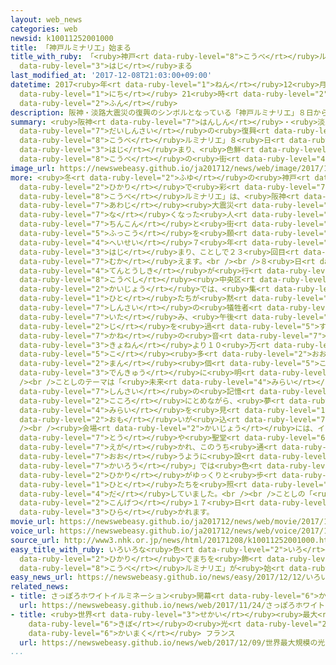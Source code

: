 ```yaml
---
layout: web_news
categories: web
newsid: k10011252001000
title: 「神戸ルミナリエ」始まる
title_with_ruby: 「<ruby>神戸<rt data-ruby-level="8">こうべ</rt></ruby>ルミナリエ」<ruby>始<rt
  data-ruby-level="3">はじ</rt></ruby>まる
last_modified_at: '2017-12-08T21:03:00+09:00'
datetime: 2017<ruby>年<rt data-ruby-level="1">ねん</rt></ruby>12<ruby>月<rt data-ruby-level="1">がつ</rt></ruby>08<ruby>日<rt
  data-ruby-level="1">にち</rt></ruby> 21<ruby>時<rt data-ruby-level="2">じ</rt></ruby>03<ruby>分<rt
  data-ruby-level="2">ふん</rt></ruby>
description: 阪神・淡路大震災の復興のシンボルとなっている「神戸ルミナリエ」８日から始まり、色鮮やかなイルミネーションが神戸の街にともりました。
summary: <ruby>阪神<rt data-ruby-level="7">はんしん</rt></ruby>・<ruby>淡路<rt data-ruby-level="7">あわじ</rt></ruby><ruby>大震災<rt
  data-ruby-level="7">だいしんさい</rt></ruby>の<ruby>復興<rt data-ruby-level="5">ふっこう</rt></ruby>のシンボルとなっている「<ruby>神戸<rt
  data-ruby-level="8">こうべ</rt></ruby>ルミナリエ」８<ruby>日<rt data-ruby-level="1">にち</rt></ruby>から<ruby>始<rt
  data-ruby-level="3">はじ</rt></ruby>まり、<ruby>色鮮<rt data-ruby-level="7">いろあざ</rt></ruby>やかなイルミネーションが<ruby>神戸<rt
  data-ruby-level="8">こうべ</rt></ruby>の<ruby>街<rt data-ruby-level="4">まち</rt></ruby>にともりました。
image_url: https://newswebeasy.github.io/ja201712/news/web/image/2017/12/08/K10011252001_1712082107_1712082108_01_02.jpg
more: <ruby>冬<rt data-ruby-level="2">ふゆ</rt></ruby>の<ruby>神戸<rt data-ruby-level="8">こうべ</rt></ruby>を<ruby>光<rt
  data-ruby-level="2">ひかり</rt></ruby>で<ruby>彩<rt data-ruby-level="7">いろど</rt></ruby>る「<ruby>神戸<rt
  data-ruby-level="8">こうべ</rt></ruby>ルミナリエ」は、<ruby>阪神<rt data-ruby-level="7">はんしん</rt></ruby>・<ruby>淡路<rt
  data-ruby-level="7">あわじ</rt></ruby><ruby>大震災<rt data-ruby-level="7">だいしんさい</rt></ruby>で<ruby>亡<rt
  data-ruby-level="7">な</rt></ruby>くなった<ruby>人<rt data-ruby-level="1">ひと</rt></ruby>たちの<ruby>鎮魂<rt
  data-ruby-level="7">ちんこん</rt></ruby>と<ruby>街<rt data-ruby-level="4">まち</rt></ruby>の<ruby>復興<rt
  data-ruby-level="5">ふっこう</rt></ruby>を<ruby>願<rt data-ruby-level="4">ねが</rt></ruby>って<ruby>平成<rt
  data-ruby-level="4">へいせい</rt></ruby>７<ruby>年<rt data-ruby-level="1">ねん</rt></ruby>に<ruby>始<rt
  data-ruby-level="3">はじ</rt></ruby>まり、ことしで２３<ruby>回目<rt data-ruby-level="2">かいめ</rt></ruby>を<ruby>迎<rt
  data-ruby-level="7">むか</rt></ruby>えます。<br /><br />８<ruby>日<rt data-ruby-level="1">にち</rt></ruby>は<ruby>点灯式<rt
  data-ruby-level="4">てんとうしき</rt></ruby>が<ruby>行<rt data-ruby-level="2">おこな</rt></ruby>われ、<ruby>神戸市<rt
  data-ruby-level="8">こうべし</rt></ruby><ruby>中央区<rt data-ruby-level="3">ちゅうおうく</rt></ruby>の<ruby>会場<rt
  data-ruby-level="2">かいじょう</rt></ruby>では、<ruby>集<rt data-ruby-level="3">あつ</rt></ruby>まった<ruby>人<rt
  data-ruby-level="1">ひと</rt></ruby>たちが<ruby>黙<rt data-ruby-level="7">もく</rt></ruby>とうして<ruby>震災<rt
  data-ruby-level="7">しんさい</rt></ruby>の<ruby>犠牲者<rt data-ruby-level="7">ぎせいしゃ</rt></ruby>を<ruby>悼<rt
  data-ruby-level="7">いた</rt></ruby>み、<ruby>午後<rt data-ruby-level="2">ごご</rt></ruby>６<ruby>時<rt
  data-ruby-level="2">じ</rt></ruby>を<ruby>過<rt data-ruby-level="5">す</rt></ruby>ぎると<ruby>鐘<rt
  data-ruby-level="7">かね</rt></ruby>の<ruby>音<rt data-ruby-level="7">ね</rt></ruby>とともに<ruby>去年<rt
  data-ruby-level="3">きょねん</rt></ruby>より１０<ruby>万<rt data-ruby-level="2">まん</rt></ruby><ruby>個<rt
  data-ruby-level="5">こ</rt></ruby><ruby>多<rt data-ruby-level="2">おお</rt></ruby>い、４０<ruby>万<rt
  data-ruby-level="2">まん</rt></ruby><ruby>個<rt data-ruby-level="5">こ</rt></ruby>の<ruby>電球<rt
  data-ruby-level="3">でんきゅう</rt></ruby>に<ruby>明<rt data-ruby-level="2">あ</rt></ruby>かりがともされました。<br
  /><br />ことしのテーマは「<ruby>未来<rt data-ruby-level="4">みらい</rt></ruby>への<ruby>眼差<rt data-ruby-level="8">まなざ</rt></ruby>し」（まなざし）で、<ruby>震災<rt
  data-ruby-level="7">しんさい</rt></ruby>の<ruby>記憶<rt data-ruby-level="7">きおく</rt></ruby>を<ruby>心<rt
  data-ruby-level="2">こころ</rt></ruby>にとめながら、<ruby>夢<rt data-ruby-level="5">ゆめ</rt></ruby>をかなえるために<ruby>未来<rt
  data-ruby-level="4">みらい</rt></ruby>を<ruby>見<rt data-ruby-level="1">み</rt></ruby>つめていこうという<ruby>思<rt
  data-ruby-level="2">おも</rt></ruby>いが<ruby>込<rt data-ruby-level="7">こ</rt></ruby>められています。<br
  /><br /><ruby>会場<rt data-ruby-level="2">かいじょう</rt></ruby>には、イルミネーションで<ruby>塔<rt
  data-ruby-level="7">とう</rt></ruby>や<ruby>聖堂<rt data-ruby-level="6">せいどう</rt></ruby>などが<ruby>描<rt
  data-ruby-level="7">えが</rt></ruby>かれ、このうち<ruby>通<rt data-ruby-level="2">とお</rt></ruby>りを<ruby>覆<rt
  data-ruby-level="7">おお</rt></ruby>うように<ruby>設<rt data-ruby-level="5">もう</rt></ruby>けられた「シャンデリアの<ruby>回廊<rt
  data-ruby-level="7">かいろう</rt></ruby>」では<ruby>色<rt data-ruby-level="2">いろ</rt></ruby>とりどりの<ruby>光<rt
  data-ruby-level="2">ひかり</rt></ruby>がゆっくりと<ruby>歩<rt data-ruby-level="2">ある</rt></ruby>く<ruby>人<rt
  data-ruby-level="1">ひと</rt></ruby>たちを<ruby>照<rt data-ruby-level="4">て</rt></ruby>らし<ruby>出<rt
  data-ruby-level="4">だ</rt></ruby>していました。<br /><br />ことしの「<ruby>神戸<rt data-ruby-level="8">こうべ</rt></ruby>ルミナリエ」は<ruby>今月<rt
  data-ruby-level="2">こんげつ</rt></ruby>１７<ruby>日<rt data-ruby-level="1">にち</rt></ruby>まで<ruby>開<rt
  data-ruby-level="3">ひら</rt></ruby>かれます。
movie_url: https://newswebeasy.github.io/ja201712/news/web/movie/2017/12/08/k10011252001_201712082110_201712082112.mp4
voice_url: https://newswebeasy.github.io/ja201712/news/web/voice/2017/12/08/k10011252001_201712082110_201712082112.mp3
source_url: http://www3.nhk.or.jp/news/html/20171208/k10011252001000.html
easy_title_with_ruby: いろいろな<ruby>色<rt data-ruby-level="2">いろ</rt></ruby>の<ruby>光<rt
  data-ruby-level="2">ひかり</rt></ruby>でまちを<ruby>飾<rt data-ruby-level="7">かざ</rt></ruby>る「<ruby>神戸<rt
  data-ruby-level="8">こうべ</rt></ruby>ルミナリエ」が<ruby>始<rt data-ruby-level="3">はじ</rt></ruby>まる
easy_news_url: https://newswebeasy.github.io/news/easy/2017/12/12/いろいろな色の光でまちを飾る神戸ルミナリエが始まる
related_news:
- title: さっぽろホワイトイルミネーション<ruby>開幕<rt data-ruby-level="6">かいまく</rt></ruby>
  url: https://newswebeasy.github.io/news/web/2017/11/24/さっぽろホワイトイルミネーション開幕
- title: <ruby>世界<rt data-ruby-level="3">せかい</rt></ruby><ruby>最大<rt data-ruby-level="4">さいだい</rt></ruby><ruby>規模<rt
    data-ruby-level="6">きぼ</rt></ruby>の<ruby>光<rt data-ruby-level="2">ひかり</rt></ruby>のショー<ruby>開幕<rt
    data-ruby-level="6">かいまく</rt></ruby> フランス
  url: https://newswebeasy.github.io/news/web/2017/12/09/世界最大規模の光のショー開幕-フランス
...
```

